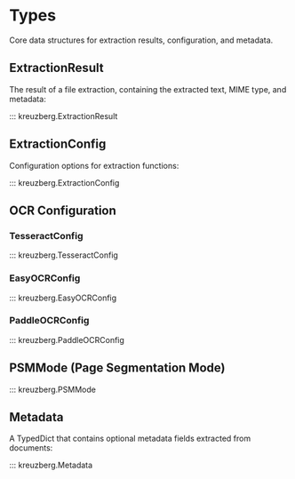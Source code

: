# Types

Core data structures for extraction results, configuration, and metadata.

## ExtractionResult

The result of a file extraction, containing the extracted text, MIME type, and metadata:

::: kreuzberg.ExtractionResult

## ExtractionConfig

Configuration options for extraction functions:

::: kreuzberg.ExtractionConfig

## OCR Configuration

### TesseractConfig

::: kreuzberg.TesseractConfig

### EasyOCRConfig

::: kreuzberg.EasyOCRConfig

### PaddleOCRConfig

::: kreuzberg.PaddleOCRConfig

## PSMMode (Page Segmentation Mode)

::: kreuzberg.PSMMode

## Metadata

A TypedDict that contains optional metadata fields extracted from documents:

::: kreuzberg.Metadata
